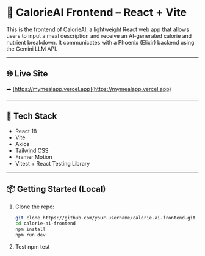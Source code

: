# 🥗 CalorieAI Frontend – React + Vite

This is the frontend of CalorieAI, a lightweight React web app that allows users to input a meal description and receive an AI-generated calorie and nutrient breakdown. It communicates with a Phoenix (Elixir) backend using the Gemini LLM API.

---

## 🌐 Live Site

➡️ [https://mymealapp.vercel.app](https://mymealapp.vercel.app)

---

## 🚀 Tech Stack

- React 18
- Vite
- Axios
- Tailwind CSS
- Framer Motion
- Vitest + React Testing Library

---

## 📦 Getting Started (Local)

1. Clone the repo:

   ```bash
   git clone https://github.com/your-username/calorie-ai-frontend.git
   cd calorie-ai-frontend
   npm install
   npm run dev

   ```

2. Test
   npm test
